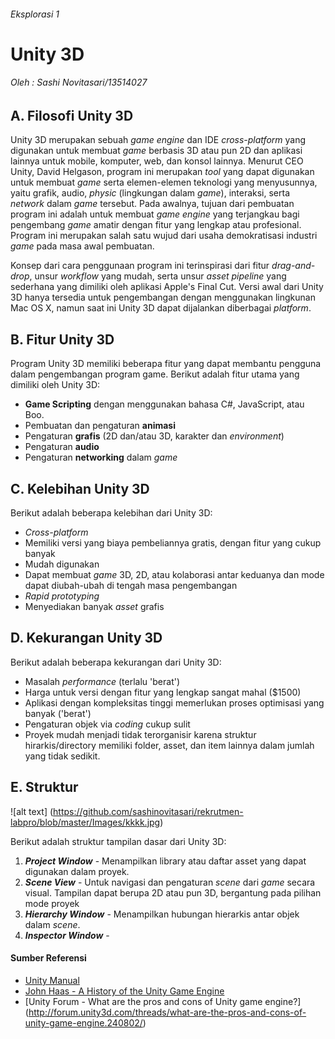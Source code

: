 ###### Eksplorasi 1
# Unity 3D 
###### Oleh : Sashi Novitasari/13514027

## A. Filosofi Unity 3D
Unity 3D merupakan sebuah *game engine* dan IDE *cross-platform* yang digunakan untuk membuat *game* berbasis 3D atau pun 2D dan aplikasi lainnya untuk mobile, komputer, web, dan konsol lainnya. Menurut CEO Unity, David Helgason, program ini merupakan *tool* yang dapat digunakan untuk membuat *game* serta elemen-elemen teknologi yang menyusunnya, yaitu grafik, audio, *physic* (lingkungan dalam *game*), interaksi, serta *network* dalam *game* tersebut. Pada awalnya, tujuan dari pembuatan program ini adalah untuk membuat *game engine* yang terjangkau bagi pengembang *game* amatir dengan fitur yang lengkap atau profesional. Program ini merupakan salah satu wujud dari usaha demokratisasi industri *game* pada masa awal pembuatan. 

Konsep dari cara penggunaan program ini terinspirasi dari fitur *drag-and-drop*, unsur *workflow* yang mudah, serta unsur *asset pipeline* yang sederhana yang dimiliki oleh aplikasi Apple's Final Cut. Versi awal dari Unity 3D hanya tersedia untuk pengembangan dengan menggunakan lingkunan Mac OS X, namun saat ini Unity 3D dapat dijalankan diberbagai *platform*.

## B. Fitur Unity 3D
Program Unity 3D memiliki beberapa fitur yang dapat membantu pengguna dalam pengembangan program game. Berikut adalah fitur utama yang dimiliki oleh Unity 3D:
* **Game Scripting** dengan menggunakan bahasa C#, JavaScript, atau Boo.
* Pembuatan dan pengaturan **animasi**
* Pengaturan **grafis** (2D dan/atau 3D, karakter dan *environment*)
* Pengaturan **audio**
* Pengaturan **networking** dalam *game*

## C. Kelebihan Unity 3D
Berikut adalah beberapa kelebihan dari Unity 3D:
* *Cross-platform*
* Memiliki versi yang biaya pembeliannya gratis, dengan fitur yang cukup banyak
* Mudah digunakan
* Dapat membuat *game* 3D, 2D, atau kolaborasi antar keduanya dan mode dapat diubah-ubah di tengah masa pengembangan
* *Rapid prototyping*
* Menyediakan banyak *asset* grafis

## D. Kekurangan Unity 3D
Berikut adalah beberapa kekurangan dari Unity 3D:
* Masalah *performance* (terlalu 'berat')
* Harga untuk versi dengan fitur yang lengkap sangat mahal ($1500)
* Aplikasi dengan kompleksitas tinggi memerlukan proses optimisasi yang banyak ('berat')
* Pengaturan objek via *coding* cukup sulit
* Proyek mudah menjadi tidak terorganisir karena struktur hirarkis/directory memiliki folder, asset, dan item lainnya dalam jumlah yang tidak sedikit.

## E. Struktur
![alt text] (https://github.com/sashinovitasari/rekrutmen-labpro/blob/master/Images/kkkk.jpg)

Berikut adalah struktur tampilan dasar dari Unity 3D:

1. ***Project Window*** - Menampilkan library atau daftar asset yang dapat digunakan dalam proyek.
2. ***Scene View*** - Untuk navigasi dan pengaturan *scene* dari *game* secara visual. Tampilan dapat berupa 2D atau pun 3D, bergantung pada pilihan mode proyek
3. ***Hierarchy Window*** - Menampilkan hubungan hierarkis antar objek dalam *scene*.
4. ***Inspector Window*** - 

 

#### Sumber Referensi
* [Unity Manual](http://docs.unity3d.com/Manual/UnityManual.html)
* [John Haas - A History of the Unity Game Engine](https://www.wpi.edu/Pubs/E-project/Available/E-project-030614-143124/unrestricted/Haas_IQP_Final.pdf)
* [Unity Forum - What are the pros and cons of Unity game engine?] (http://forum.unity3d.com/threads/what-are-the-pros-and-cons-of-unity-game-engine.240802/)
